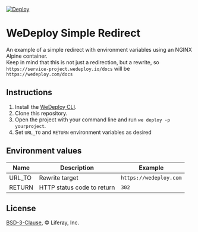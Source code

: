 [![Deploy](https://cdn.wedeploy.com/images/deploy.svg)](https://console.wedeploy.com/deploy?repo=https://github.com/balcsida/redirect-example)

# WeDeploy Simple Redirect

An example of a simple redirect with environment variables using an NGINX Alpine container.   
Keep in mind that this is not just a redirection, but a rewrite, so `https://service-project.wedeploy.io/docs` will be `https://wedeploy.com/docs`

## Instructions

1. Install the [WeDeploy CLI](https://wedeploy.com/docs/intro/using-the-command-line/).
2. Clone this repository.
3. Open the project with your command line and run `we deploy -p yourproject`.
4. Set `URL_TO` and `RETURN` environment variables as desired

## Environment values

| Name | Description | Example |
| --- | --- | --- |
| URL_TO | Rewrite target | `https://wedeploy.com` |
| RETURN | HTTP status code to return | `302` |

## License

[BSD-3-Clause](./LICENSE.md), © Liferay, Inc.
